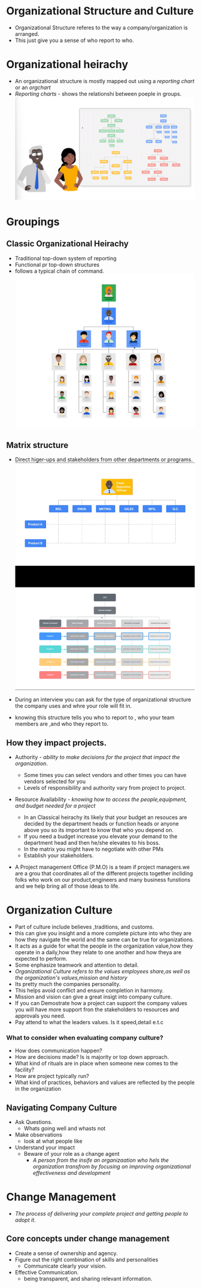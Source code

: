 # Organizational Structure and Culture

- Organizational Structure referes to the way a company/organization is arranged.
- This just give you a sense of who report to who.

# Organizational heirachy

- An organizational structure is mostly mapped out using a _reporting chart_ or an _orgchart_
- _Reporting charts_ - shows the relationshi between poeple in groups.
  ![](../images/orgacharts.png)

# Groupings

## Classic Organizational Heirachy

- Traditional top-down system of reporting
- Functional pr top-down structures
- follows a typical chain of command.
  ![](../images/classicalheirachy.png)

## Matrix structure

- Direct higer-ups and stakeholders from other departments or programs.
  ![](../images/matrix.png)
  ![](../images/matrix2.png)

- During an interview you can ask for the type of organizational structure the company uses and whre your role will fit in.

- knowing this structure tells you who to report to , who your team members are ,and who they report to.

## How they impact projects.

- Authority - _ability to make decisions for the project that impact the organization_.
  - Some times you can select vendors and other times you can have vendors selected for you
  - Levels of responsibility and authority vary from project to project.
- Resource Availability - _knowing how to access the people,equipment, and budget needed for a project_

  - In an Classical heirachy its likely that your budget an resouces are decided by the department heads or function heads or anyone above you so its important to know that who you depend on.
  - If you need a budget increase you elevate your demand to the department head and then he/she elevates to his boss.
  - In the matrix you might have to negotiate with other PMs
  - Establish your stakeholders.

- A Project management Office (P.M.O) is a team if project managers.we are a grou that coordinates all of the different projects together incliding folks who work on our product,engineers and many business funstions and we help bring all of those ideas to life.

# Organization Culture

- Part of culture include believes ,traditions, and customs.
- this can give you insight and a more complete picture into who they are how they navigate the world and the same can be true for organizations.
- It acts as a guide for what the people in the organization value,how they operate in a daily,how they relate to one another and how theya are expected to perform.
- Some enphasize teamwork and attention to detail.
- _Organizational Culture refers to the values employees share,as well as the organization's values,mission and history_
- Its pretty much the companies personality.
- This helps avoid conflict and ensure completion in harmony.
- Mission and vision can give a great insigt into company culture.
- If you can Demostrate how a project can support the company values you will have more support fron the stakeholders to resources and approvals you need.
- Pay attend to what the leaders values. Is it speed,detail e.t.c

### What to consider when evaluating company culture?

- How does communication happen?
- How are decisions made? Is is majority or top down approach.
- What kind of rituals are in place when someone new comes to the facility?
- How are project typically run?
- What kind of practices, behaviors and values are reflected by the people in the organization

## Navigating Company Culture

- Ask Questions.
  - Whats going well and whasts not
- Make observations
  - look at what people like
- Understand your impact
  - Beware of your role as a change agent
    - _A person from the insife an organizaation who hels the organization transfrom by focusing on improving organizational effectiveness and development_

# Change Management

- _The process of delivering your complete project and getting people to adopt it_.

## Core concepts under change management

- Create a sense of ownership and agency.
- Figure out the right combination of skills and personalities
  - Communicate clearly your vision.
- Effective Communication.
  - being transparent, and sharing relevant information.

